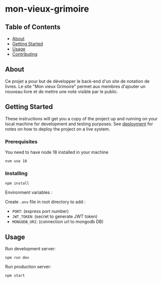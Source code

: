 # mon-vieux-grimoire

## Table of Contents

- [About](#about)
- [Getting Started](#getting_started)
- [Usage](#usage)
- [Contributing](../CONTRIBUTING.md)

## About <a name = "about"></a>

Ce projet a pour but de développer le back-end d'un site de notation de livres. Le site "Mon vieux Grimoire" permet aux membres d'ajouter un nouveau livre et de mettre une note visible par le public.

## Getting Started <a name = "getting_started"></a>

These instructions will get you a copy of the project up and running on your local machine for development and testing purposes. See [deployment](#deployment) for notes on how to deploy the project on a live system.

### Prerequisites

You need to have node 18 installed in your machine

```
nvm use 18
```

### Installing

```
npm install
```

Environment variables :

Create `.env` file in root directory to add :

- `PORT`: (express port number)
- `JWT_TOKEN`: (secret to generate JWT token)
- `MONGODB_URI`: (connection url to mongodb DB)

## Usage <a name = "usage"></a>

Run development server:

```
npm run dev
```

Run production server:

```
npm start
```
